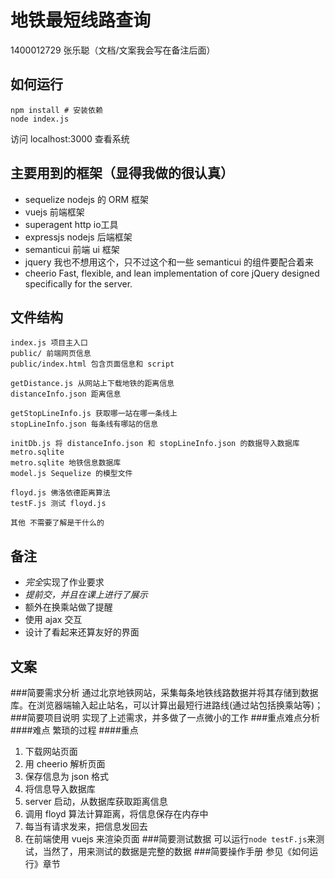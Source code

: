 # 地铁最短线路查询
1400012729 张乐聪（文档/文案我会写在备注后面）
## 如何运行
```
npm install # 安装依赖
node index.js
```
访问 localhost:3000 查看系统
## 主要用到的框架（显得我做的很认真）
- sequelize nodejs 的 ORM 框架
- vuejs 前端框架
- superagent http io工具
- expressjs nodejs 后端框架
- semanticui 前端 ui 框架
- jquery 我也不想用这个，只不过这个和一些 semanticui 的组件要配合着来
- cheerio Fast, flexible, and lean implementation of core jQuery designed specifically for the server.
## 文件结构
```
index.js 项目主入口
public/ 前端网页信息
public/index.html 包含页面信息和 script

getDistance.js 从网站上下载地铁的距离信息
distanceInfo.json 距离信息

getStopLineInfo.js 获取哪一站在哪一条线上
stopLineInfo.json 每条线有哪站的信息

initDb.js 将 distanceInfo.json 和 stopLineInfo.json 的数据导入数据库 metro.sqlite
metro.sqlite 地铁信息数据库
model.js Sequelize 的模型文件

floyd.js 佛洛依德距离算法
testF.js 测试 floyd.js

其他 不需要了解是干什么的
```
## 备注
- *完全*实现了作业要求
- *提前交，并且在课上进行了展示*
- 额外在换乘站做了提醒
- 使用 ajax 交互
- 设计了看起来还算友好的界面

## 文案
###简要需求分析
通过北京地铁网站，采集每条地铁线路数据并将其存储到数据库。在浏览器端输入起止站名，可以计算出最短行进路线(通过站包括换乘站等)；
###简要项目说明
实现了上述需求，并多做了一点微小的工作
###重点难点分析
####难点
繁琐的过程
####重点
1. 下载网站页面
2. 用 cheerio 解析页面
3. 保存信息为 json 格式
4. 将信息导入数据库
5. server 启动，从数据库获取距离信息
6. 调用 floyd 算法计算距离，将信息保存在内存中
7. 每当有请求发来，把信息发回去
8. 在前端使用 vuejs 来渲染页面
###简要测试数据
可以运行`node testF.js`来测试，当然了，用来测试的数据是完整的数据
###简要操作手册
参见《如何运行》章节